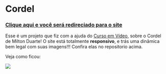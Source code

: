 # Cordel

<h3><a href="https://allan-carlos.github.io/Cordel/">Clique aqui e você será redireciado para o site<a></h3>


Esse é um projeto que fiz com a ajuda do <a href="https://www.youtube.com/c/CursoemV%C3%ADdeo">Curso em Vídeo<a>, sobre o Cordel de Milton Duarte! O site está totalmente <strong>responsivo</strong>, e trás uma dinâmica bem legal com suas imagens!!! Confira elas no repositorio acima.

Veja como ficou:
  
 <img src="https://imgur.com/gFEcrwW.png">
